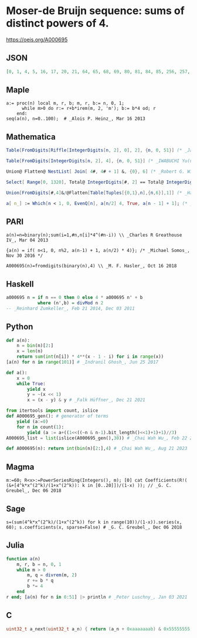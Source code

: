 # Moser\-de Bruijn sequence: sums of distinct powers of 4\.
https://oeis.org/A000695
## JSON
```JSON
[0, 1, 4, 5, 16, 17, 20, 21, 64, 65, 68, 69, 80, 81, 84, 85, 256, 257, 260, 261, 272, 273, 276, 277, 320, 321, 324, 325, 336, 337, 340, 341, 1024, 1025, 1028, 1029, 1040, 1041, 1044, 1045, 1088, 1089, 1092, 1093, 1104, 1105, 1108, 1109, 1280, 1281, 1284, 1285]
```
## Maple
```Maple
a:= proc(n) local m, r, b; m, r, b:= n, 0, 1;
      while m>0 do r:= r+b*irem(m, 2, 'm'); b:= b*4 od; r
    end:
seq(a(n), n=0..100);  # _Alois P. Heinz_, Mar 16 2013
```
## Mathematica
```Mathematica
Table[FromDigits[Riffle[IntegerDigits[n, 2], 0], 2], {n, 0, 51}] (* _Jacob A. Siehler_, Jun 30 2010 *)
```
```Mathematica
Table[FromDigits[IntegerDigits[n, 2], 4], {n, 0, 51}] (* _IWABUCHI Yu(u)ki_, Apr 06 2013 *)
```
```Mathematica
Union@ Flatten@ NestList[ Join[ 4#, 4# + 1] &, {0}, 6] (* _Robert G. Wilson v_, Aug 30 2014 *)
```
```Mathematica
Select[ Range[0, 1320], Total@ IntegerDigits[#, 2] == Total@ IntegerDigits[#, 4] &] (* _Robert G. Wilson v_, Oct 24 2014 *)
```
```Mathematica
Union[FromDigits[#,4]&/@Flatten[Table[Tuples[{0,1},n],{n,6}],1]] (* _Harvey P. Dale_, Oct 03 2015 *)
```
```Mathematica
a[ n_] := Which[n < 1, 0, EvenQ[n], a[n/2] 4, True, a[n - 1] + 1]; (* _Michael Somos_, Nov 30 2016 *)
```
## PARI
```PARI
a(n)=n=binary(n);sum(i=1,#n,n[i]*4^(#n-i)) \\ _Charles R Greathouse IV_, Mar 04 2013
```
```PARI
{a(n) = if( n<1, 0, n%2, a(n-1) + 1, a(n/2) * 4)}; /* _Michael Somos_, Nov 30 2016 */
```
```PARI
A000695(n)=fromdigits(binary(n),4) \\ _M. F. Hasler_, Oct 16 2018
```
## Haskell
```Haskell
a000695 n = if n == 0 then 0 else 4 * a000695 n' + b
            where (n',b) = divMod n 2
-- _Reinhard Zumkeller_, Feb 21 2014, Dec 03 2011
```
## Python
```Python
def a(n):
    n = bin(n)[2:]
    x = len(n)
    return sum(int(n[i]) * 4**(x - 1 - i) for i in range(x))
[a(n) for n in range(101)] # _Indranil Ghosh_, Jun 25 2017
```
```Python
def a():
    x = 0
    while True:
        yield x
        y = ~(x << 1)
        x = (x - y) & y # _Falk Hüffner_, Dec 21 2021
```
```Python
from itertools import count, islice
def A000695_gen(): # generator of terms
    yield (a:=0)
    for n in count(1):
        yield (a := a+((1<<((~n & n-1).bit_length()<<1)+1)+1)//3)
A000695_list = list(islice(A000695_gen(),30)) # _Chai Wah Wu_, Feb 22 2023
```
```Python
def A000695(n): return int(bin(n)[2:],4) # _Chai Wah Wu_, Aug 21 2023
```
## Magma
```Magma
m:=60; R<x>:=PowerSeriesRing(Integers(), m); [0] cat Coefficients(R!( (&+[4^k*x^(2^k)/(1+x^(2^k)): k in [0..20]])/(1-x) )); // _G. C. Greubel_, Dec 06 2018
```
## Sage
```Sage
s=(sum(4^k*x^(2^k)/(1+x^(2^k)) for k in range(10))/(1-x)).series(x, 60); s.coefficients(x, sparse=False) # _G. C. Greubel_, Dec 06 2018
```
## Julia
```Julia
function a(n)
    m, r, b = n, 0, 1
    while m > 0
        m, q = divrem(m, 2)
        r += b * q
        b *= 4
    end
r end; [a(n) for n in 0:51] |> println # _Peter Luschny_, Jan 03 2021
```
## C
```C
uint32_t a_next(uint32_t a_n) { return (a_n + 0xaaaaaaab) & 0x55555555; } /* _Falk Hüffner_, Jan 24 2022 */
```
